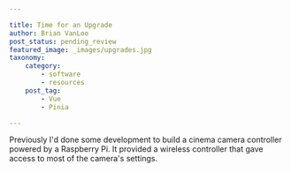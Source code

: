 ```yaml
---

title: Time for an Upgrade
author: Brian VanLoo
post_status: pending_review
featured_image: _images/upgrades.jpg
taxonomy:
    category:
        - software
        - resources
    post_tag:
        - Vue
        - Pinia

---
```


Previously I'd done some development to build a cinema camera controller powered by a Raspberry Pi.
It provided a wireless controller that gave access to most of the camera's settings.
